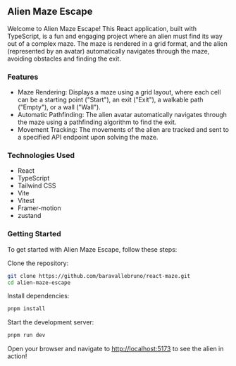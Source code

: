 ## Alien Maze Escape

Welcome to Alien Maze Escape! This React application, built with TypeScript, is a fun and engaging project where an alien must find its way out of a complex maze. The maze is rendered in a grid format, and the alien (represented by an avatar) automatically navigates through the maze, avoiding obstacles and finding the exit.

### Features

- Maze Rendering: Displays a maze using a grid layout, where each cell can be a starting point ("Start"), an exit ("Exit"), a walkable path ("Empty"), or a wall ("Wall").
- Automatic Pathfinding: The alien avatar automatically navigates through the maze using a pathfinding algorithm to find the exit.
- Movement Tracking: The movements of the alien are tracked and sent to a specified API endpoint upon solving the maze.

### Technologies Used

- React
- TypeScript
- Tailwind CSS
- Vite
- Vitest
- Framer-motion
- zustand

### Getting Started

To get started with Alien Maze Escape, follow these steps:

Clone the repository:

```sh
git clone https://github.com/baravallebruno/react-maze.git
cd alien-maze-escape
```

Install dependencies:

```sh
pnpm install
```

Start the development server:

```sh
pnpm run dev
```

Open your browser and navigate to <http://localhost:5173> to see the alien in action!
